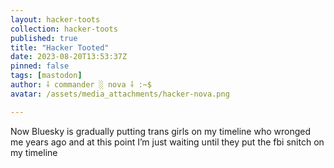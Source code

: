 ```yaml
---
layout: hacker-toots
collection: hacker-toots
published: true
title: "Hacker Tooted"
date: 2023-08-20T13:53:37Z
pinned: false
tags: [mastodon]
author: ⸸ commander ░ nova ⸸ :~$
avatar: /assets/media_attachments/hacker-nova.png

---
```


<p>Now Bluesky is gradually putting trans girls on my timeline who wronged me years ago and at this point I’m just waiting until they put the fbi snitch on my timeline</p>


